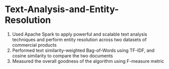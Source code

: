 # Text-Analysis-and-Entity-Resolution
1.	Used Apache Spark to apply powerful and scalable text analysis techniques and perform entity resolution across two datasets of commercial products
2.	Performed text similarity-weighted Bag-of-Words using TF-IDF, and cosine similarity to compare the two documents
3.	Measured the overall goodness of the algorithm using F-measure metric
